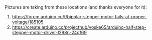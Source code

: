 Pictures are taking from these locations (and thanks everyone for it):
1. https://forum.arduino.cc/t/bipolar-stepper-motor-fails-at-proper-voltage/185105
2. https://create.arduino.cc/projecthub/voske65/arduino-half-step-stepper-motor-driver-l298n-24df69
